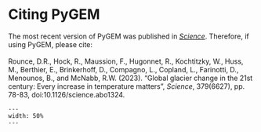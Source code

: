 # Citing PyGEM
The most recent version of PyGEM was published in <em>[Science](https://www.science.org/doi/10.1126/science.abo1324)</em>. Therefore, if using PyGEM, please cite:
<br><br>Rounce, D.R., Hock, R., Maussion, F., Hugonnet, R., Kochtitzky, W., Huss, M., Berthier, E., Brinkerhoff, D., Compagno, L., Copland, L., Farinotti, D., Menounos, B., and McNabb, R.W. (2023). “Global glacier change in the 21st century: Every increase in temperature matters”, <em>Science</em>, 379(6627), pp. 78-83, doi:10.1126/science.abo1324.

```{figure} _static/science_cover.jpg
---
width: 50%
---
```